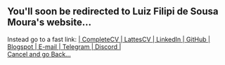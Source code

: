 <h2>You'll soon be redirected to Luiz Filipi de Sousa Moura's website...</h2>
Instead go to a fast link: 
<a href="https://sites.google.com/view/luizfilipidesousamoura/curriculum">| CompleteCV </a>
<a href="http://lattes.cnpq.br/9736593152697583">| LattesCV </a>
<a href="https://br.linkedin.com/in/luiz-filipi-de-sousa-moura-6558a4209">| LinkedIn </a>
<a href="https://github.com/luizfilipisousamoura">| GitHub </a>
<a href="https://luizfilipidesousamoura.blogspot.com/">| Blogspot </a>
<a href="mailto:filipi_lfsm@hotmail.com">| E-mail </a>
<a href="https://t.me/filipi_lfsm">| Telegram </a>
<a href="https://discordapp.com/users/856275973032640523">| Discord |</a>
<!--<img src="24.jpg" alt="Jumping">-->
<meta http-equiv = "refresh" content = "1; url = https://sites.google.com/view/luizfilipidesousamoura" />
<br>
<a href="javascript:history.back()">Cancel and go Back...</a>
